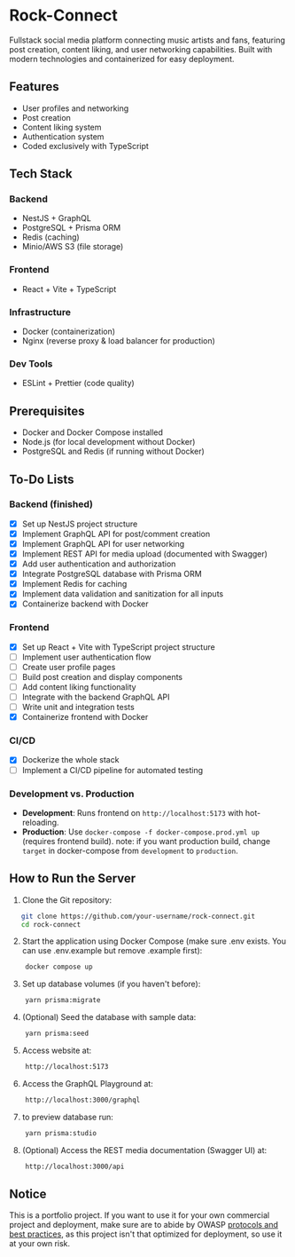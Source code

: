 # Rock-Connect
Fullstack social media platform connecting music artists and fans, featuring post creation, content liking, and user networking capabilities. Built with modern technologies and containerized for easy deployment.


## Features

- User profiles and networking
- Post creation
- Content liking system
- Authentication system
- Coded exclusively with TypeScript


## Tech Stack  
### Backend  
- NestJS + GraphQL  
- PostgreSQL + Prisma ORM  
- Redis (caching)
- Minio/AWS S3 (file storage)  

### Frontend  
- React + Vite + TypeScript  

### Infrastructure  
- Docker (containerization)  
- Nginx (reverse proxy & load balancer for production)  

### Dev Tools 
- ESLint + Prettier (code quality)  

## Prerequisites
- Docker and Docker Compose installed
- Node.js (for local development without Docker)
- PostgreSQL and Redis (if running without Docker)

## To-Do Lists

### Backend (finished)
- [x] Set up NestJS project structure
- [x] Implement GraphQL API for post/comment creation
- [x] Implement GraphQL API for user networking
- [x] Implement REST API for media upload (documented with Swagger)
- [x] Add user authentication and authorization
- [x] Integrate PostgreSQL database with Prisma ORM
- [x] Implement Redis for caching
- [x] Implement data validation and sanitization for all inputs
- [x] Containerize backend with Docker
 
### Frontend
- [x] Set up React + Vite with TypeScript project structure
- [ ] Implement user authentication flow
- [ ] Create user profile pages
- [ ] Build post creation and display components
- [ ] Add content liking functionality
- [ ] Integrate with the backend GraphQL API
- [ ] Write unit and integration tests
- [x] Containerize frontend with Docker

### CI/CD
- [x] Dockerize the whole stack
- [ ] Implement a CI/CD pipeline for automated testing

### Development vs. Production
- **Development**: Runs frontend on `http://localhost:5173` with hot-reloading.
- **Production**: Use `docker-compose -f docker-compose.prod.yml up` (requires frontend build).
note: if you want production build, change `target` in docker-compose from `development` to `production`.

## How to Run the Server
1. Clone the Git repository:
```bash
   git clone https://github.com/your-username/rock-connect.git
   cd rock-connect 
```

2. Start the application using Docker Compose (make sure .env exists. You can use .env.example but remove .example first):
```bash
    docker compose up
```

3. Set up database volumes (if you haven't before):
```bash
    yarn prisma:migrate
```

4. (Optional) Seed the database with sample data:
```bash
    yarn prisma:seed
```

5. Access website at:
```bash
    http://localhost:5173
```

6. Access the GraphQL Playground at:
```bash
    http://localhost:3000/graphql
```

7. to preview database run:
```bash
    yarn prisma:studio
```

8. (Optional) Access the REST media documentation (Swagger UI) at:
```bash
    http://localhost:3000/api
```

## Notice
This is a portfolio project. If you want to use it for your own commercial project and deployment, make sure are to abide by OWASP [protocols and best practices](https://cheatsheetseries.owasp.org/index.html), as this project isn't that optimized for deployment, so use it at your own risk.
